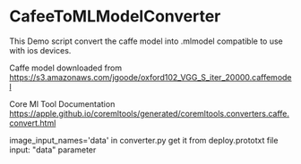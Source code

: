 # CafeeToMLModelConverter

This Demo script convert the caffe model into .mlmodel compatible to use with ios devices.

Caffe model downloaded from  https://s3.amazonaws.com/jgoode/oxford102_VGG_S_iter_20000.caffemodel

Core Ml Tool Documentation https://apple.github.io/coremltools/generated/coremltools.converters.caffe.convert.html

image_input_names='data' in converter.py get it from 	deploy.prototxt file input: "data" parameter
